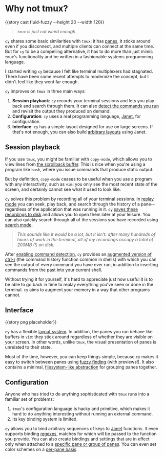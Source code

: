 # Why not tmux?

{{story cast fluid-fuzzy --height 20 --width 120}}

> _`tmux` is just not weird enough._

`cy` shares some basic similarities with `tmux`: it has [panes](/groups-and-panes.md#panes), it sticks around even if you disconnect, and multiple clients can connect at the same time. But for `cy` to be a compelling alternative, it has to do more than just mimic `tmux`'s functionality and be written in a fashionable systems programming language.

I started writing `cy` because I felt like terminal multiplexers had stagnated. There have been some recent attempts to modernize the concept, but I didn't feel like they went far enough.

`cy` improves on `tmux` in three main ways:

1. **Session playback**: `cy` records your terminal sessions and lets you play back and search through them. It can also [detect the commands you run](/command-history.md) and revisit the output they produced on demand.
1. **Configuration**: `cy` uses a real programming language, [Janet](https://janet-lang.org/), for configuration.
1. **Interface**: `cy` has a simple layout designed for use on large screens. If that's not enough, you can also build [arbitrary layouts](/layouts.md) using Janet.

## Session playback

If you use `tmux`, you might be familiar with `copy-mode`, which allows you to view lines from [the scrollback buffer](https://unix.stackexchange.com/q/145050). This is nice when you're using a program like `bash`, where you issue commands that produce static output.

But by definition, `copy-mode` ceases to be useful when you use a program with any interactivity, such as `vim`: you only see the most recent state of the screen, and certainly cannot see what it used to look like.

`cy` solves this problem by recording all of your terminal sessions. In [replay mode](/replay-mode.md) you can seek, play back, and search through the history of a pane--regardless of the application that was running in it. `cy` [saves these recordings to disk](/replay-mode.md#recording-to-disk) and allows you to open them later at your leisure. You can also quickly search through all of the sessions you have recorded using [search mode](/search-mode.md).

> _This sounds like it would be a lot, but it isn't: after many hundreds of hours of work in the terminal, all of my recordings occupy a total of 200MB (!) on disk._

After [enabling command detection](/command-history.md#installation), `cy` provides an [augmented version of ctrl-r](/command-history/ctrl+r.md) (the command history function common in shells) with which you can see the output of every command you have ever run, in addition to inserting commands from the past into your current shell.

Without trying it for yourself, it's hard to appreciate just how useful it is to be able to go back in time to replay everything you've seen or done in the terminal. `cy` aims to augment your memory in a way that other programs cannot.

## Interface

{{story png placeholder}}

`cy` has a flexible [layout system](/layouts.md). In addition, the panes you run behave like buffers in `vim`: they stick around regardless of whether they are visible on your screen. In other words, unlike `tmux`, the visual presentation of panes is unrelated to their state.

Most of the time, however, you can keep things simple, because `cy` makes it easy to switch between panes using [fuzzy finding](/user-input/fuzzy-finding.md) (with previews!). It also contains a minimal, [filesystem-like abstraction](/groups-and-panes.md) for grouping panes together.

## Configuration

Anyone who has tried to do anything sophisticated with `tmux` runs into a familiar set of problems:

1. `tmux`'s configuration language is hacky and primitive, which makes it hard to do anything interesting without running an external command.
2. Its key binding system is limited.

`cy` allows you to bind arbitrary sequences of keys to [Janet](https://janet-lang.org/) functions. It even supports binding [regexes](/keybindings.md#regexes), matches for which will be passed to the function you provide. You can also create bindings and settings that are in effect only when attached to a [specific pane or group of panes](/groups-and-panes.md#groups). You can even set color schemes on a [per-pane basis](/parameters/colors.md#color-maps).

